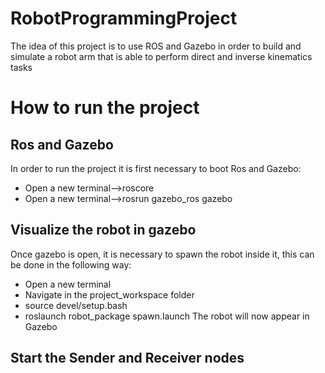 # RobotProgrammingProject
The idea of this project is to use ROS and Gazebo in order to build and simulate a robot arm that is able to perform direct and inverse kinematics tasks


# How to run the project
## Ros and Gazebo
In order to run the project it is first necessary to boot Ros and Gazebo:
* Open a new terminal-->roscore
* Open a new terminal-->rosrun gazebo_ros gazebo
## Visualize the robot in gazebo
Once gazebo is open, it is necessary to spawn the robot inside it, this can be done in the following way:
* Open a new terminal
* Navigate in the project_workspace folder
* source devel/setup.bash
* roslaunch robot_package spawn.launch
The robot will now appear in Gazebo
## Start the Sender and Receiver nodes

